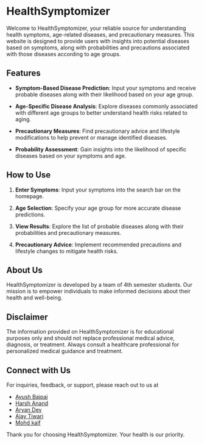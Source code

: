 # HealthSymptomizer

Welcome to HealthSymptomizer, your reliable source for understanding health symptoms, age-related diseases, and precautionary measures. This website is designed to provide users with insights into potential diseases based on symptoms, along with probabilities and precautions associated with those diseases according to age groups.

## Features

- **Symptom-Based Disease Prediction**: Input your symptoms and receive probable diseases along with their likelihood based on your age group.

- **Age-Specific Disease Analysis**: Explore diseases commonly associated with different age groups to better understand health risks related to aging.

- **Precautionary Measures**: Find precautionary advice and lifestyle modifications to help prevent or manage identified diseases.

- **Probability Assessment**: Gain insights into the likelihood of specific diseases based on your symptoms and age.

## How to Use

1. **Enter Symptoms**: Input your symptoms into the search bar on the homepage.
   
2. **Age Selection**: Specify your age group for more accurate disease predictions.
   
3. **View Results**: Explore the list of probable diseases along with their probabilities and precautionary measures.
   
4. **Precautionary Advice**: Implement recommended precautions and lifestyle changes to mitigate health risks.

## About Us

HealthSymptomizer is developed by a team of 4th semester students. Our mission is to empower individuals to make informed decisions about their health and well-being.

## Disclaimer

The information provided on HealthSymptomizer is for educational purposes only and should not replace professional medical advice, diagnosis, or treatment. Always consult a healthcare professional for personalized medical guidance and treatment.

## Connect with Us

For inquiries, feedback, or support, please reach out to us at

- [Ayush Bajpai](mailto:cse22030@iiitkalyani.ac.in)
- [Harsh Anand](mailto:cse22044@iiitkalyani.ac.in)
- [Aryan Dev](mailto:cse22027@iiitkalyani.ac.in)
- [Ajay Tiwari](mailto:cse22008@iiitkalyani.ac.in)
- [Mohd kaif](mailto:cse22055@iiitkalyani.ac.in)

Thank you for choosing HealthSymptomizer. Your health is our priority.
